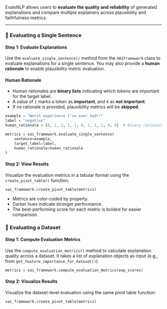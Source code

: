 EvalxNLP allows users to **evaluate the quality and reliability** of generated explanations and compare multiple explainers across plausibility and faithfulness metrics.

---

### 🧪 Evaluating a Single Sentence

#### Step 1: Evaluate Explanations

Use the `evaluate_single_sentence()` method from the `XAIFramework` class to evaluate explanations for a single sentence. You may also provide a **human rationale** to enable plausibility metric evaluation.

#### Human Rationale

- Human rationales are **binary lists** indicating which tokens are important for the target label.
- A value of `1` marks a token as **important**, and `0` as **not important**.
- If no rationale is provided, plausibility metrics will be **skipped**.

```python
example = "Worst experience I've ever had!!"
label = "negative"
human_rationale = [0, 1, 1, 1, 1, 0, 1, 1, 1, 0, 0]  # Binary rationale

metrics = xai_framework.evaluate_single_sentence(
    sentence=example,
    target_label=label,
    human_rationale=human_rationale
)
```

#### Step 2: View Results
Visualize the evaluation metrics in a tabular format using the `create_pivot_table()` function:

```python
xai_framework.create_pivot_table(metrics)
```

- Metrics are color-coded by property.
- Darker hues indicate stronger performance.
- The best-performing score for each metric is bolded for easier comparison.

### 🧪 Evaluating a Dataset
#### Step 1: Compute Evaluation Metrics
Use the `compute_evaluation_metrics()` method to calculate explanation quality across a dataset. It takes a list of explanation objects as input (e.g., from `get_feature_importance_for_dataset()`).

```python
metrics = xai_framework.compute_evaluation_metrics(exp_scores)
```

#### Step 2: Visualize Results
Visualize the dataset-level evaluation using the same pivot table function:

```python
xai_framework.create_pivot_table(metrics)
```
